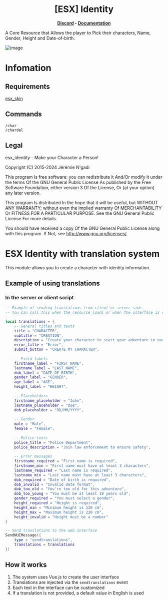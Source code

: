 <h1 align='center'>[ESX] Identity</a></h1><p align='center'><b><a href='https://discord.gg/rnWH528S9W'>Discord</a> - <a href='https://docs.esx-legacy.com/legacy/installation'>Documentation</a></b></h5>

A Core Resource that Allows the player to Pick their characters, Name, Gender, Height and Date-of-birth.

![image](https://github.com/user-attachments/assets/80a33a2f-19d9-48c5-b0f1-6f3fad95a851)

# Infomation

## Requirements

[esx_skin](./../esx_skin/README.md)

## Commands

```
/char
/chardel
```

## Legal

esx_identity - Make your Character a Person!

Copyright (C) 2015-2024 Jérémie N'gadi

This program Is free software: you can redistribute it And/Or modify it under the terms Of the GNU General Public License As published by the Free Software Foundation, either version 3 Of the License, Or (at your option) any later version.

This program Is distributed In the hope that it will be useful, but WITHOUT ANY WARRANTY; without even the implied warranty Of MERCHANTABILITY Or FITNESS FOR A PARTICULAR PURPOSE. See the GNU General Public License For more details.

You should have received a copy Of the GNU General Public License along with this program. If Not, see <http://www.gnu.org/licenses/>.

# ESX Identity with translation system

This module allows you to create a character with identity information.

## Example of using translations

### In the server or client script

```lua
-- Example of sending translations from client or server side
-- You can call this when the resource loads or when the interface is displayed

local translations = {
    -- General titles and texts
    title = "CHARACTER",
    subtitle = "CREATION",
    description = "Create your character to start your adventure in our city.",
    error_title = "Error",
    submit_button = "CREATE MY CHARACTER",
    
    -- Field labels
    firstname_label = "FIRST NAME",
    lastname_label = "LAST NAME",
    dob_label = "DATE OF BIRTH",
    gender_label = "GENDER",
    age_label = "AGE",
    height_label = "HEIGHT",
    
    -- Placeholders
    firstname_placeholder = "John",
    lastname_placeholder = "Doe",
    dob_placeholder = "DD/MM/YYYY",
    
    -- Gender
    male = "Male",
    female = "Female",
    
    -- Police texts
    police_title = "Police Department",
    police_description = "Join law enforcement to ensure safety",
    
    -- Error messages
    firstname_required = "First name is required",
    firstname_min = "First name must have at least 3 characters",
    lastname_required = "Last name is required",
    lastname_min = "Last name must have at least 3 characters",
    dob_required = "Date of birth is required",
    dob_invalid = "Invalid date format",
    dob_too_old = "You're too old for this adventure",
    dob_too_young = "You must be at least 18 years old",
    gender_required = "You must select a gender",
    height_required = "Height is required",
    height_min = "Minimum height is 120 cm",
    height_max = "Maximum height is 220 cm",
    height_invalid = "Height must be a number"
}

-- Send translations to the web interface
SendNUIMessage({
    type = "sendtranslations",
    translations = translations
})
```

## How it works

1. The system uses Vue.js to create the user interface
2. Translations are injected via the `sendtranslations` event
3. Each text in the interface can be customized
4. If a translation is not provided, a default value in English is used
